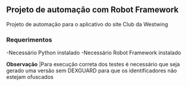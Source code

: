 ## Projeto de automação com Robot Framework
Projeto de automação para o aplicativo do site Club da Westwing

### Requerimentos

 -Necessário Python instalado
 -Necessário Robot Framework instalado
  

**Observação**
|Para execução correta dos testes é necessário que seja gerado uma versão sem DEXGUARD para que os identificadores não estejam ofuscados


